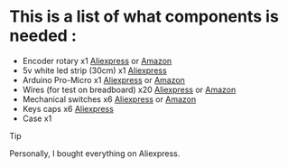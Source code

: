 # This is a list of what components is needed : 

- Encoder rotary x1 [Aliexpress](https://s.click.aliexpress.com/e/_DdUFudF) or [Amazon](https://www.amazon.fr/Encodeur-Rotatif-Encodeurs-Rotatifs-Encoder/dp/B0BXLCDYW3/)
- 5v white led strip (30cm) x1 [Aliexpress](https://s.click.aliexpress.com/e/_DCcJ9ev) 
- Arduino Pro-Micro x1 [Aliexpress](https://s.click.aliexpress.com/e/_DCA8rBx) or [Amazon](https://www.amazon.fr/DUBEUYEW-Module-Microcontr%C3%B4leur-Atmega32U4-Arduino/dp/B0CNR1X3YY/)
- Wires (for test on breadboard) x20 [Aliexpress](https://s.click.aliexpress.com/e/_Den4UXJ) or [Amazon](https://www.amazon.fr/Elegoo-Breadboard-Femelle-Longueur-Arduino/dp/B01JD5WCG2/)
- Mechanical switches x6 [Aliexpress](https://s.click.aliexpress.com/e/_DFiIKN7) or [Amazon](https://www.amazon.fr/Cherry-Commutateurs-Clavier-m%C3%A9caniques-Remplacement/dp/B08SK47VDX/)
- Keys caps x6 [Aliexpress](https://s.click.aliexpress.com/e/_DmgJcUt)
- Case x1

> [!TIP]
> Personally, I bought everything on Aliexpress.
